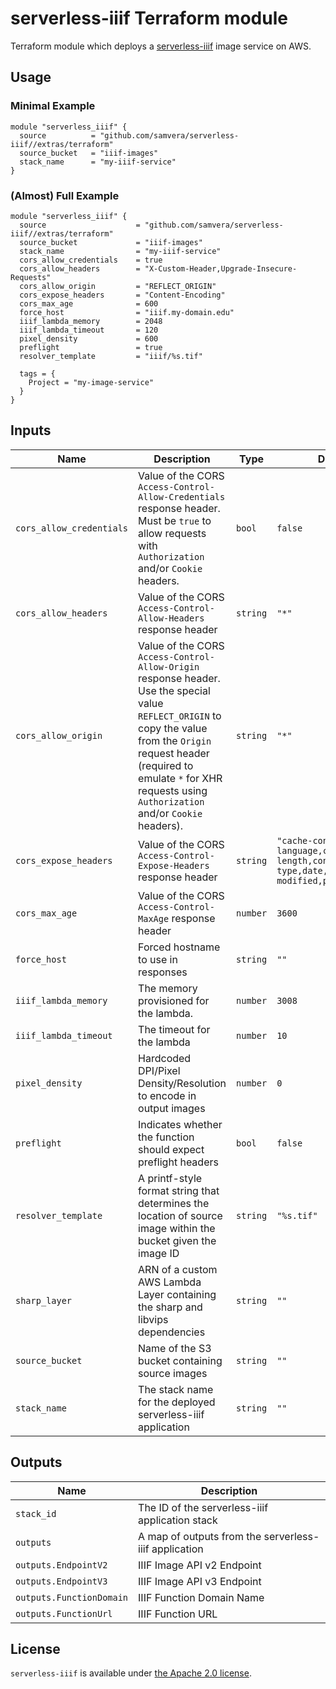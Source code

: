 # serverless-iiif Terraform module

Terraform module which deploys a [serverless-iiif](https://github.com/samvera/serverless-iiif) image service on AWS.

## Usage

### Minimal Example

```
module "serverless_iiif" {
  source          = "github.com/samvera/serverless-iiif//extras/terraform"
  source_bucket   = "iiif-images"
  stack_name      = "my-iiif-service"
}
```

### (Almost) Full Example

```
module "serverless_iiif" {
  source                    = "github.com/samvera/serverless-iiif//extras/terraform"
  source_bucket             = "iiif-images"
  stack_name                = "my-iiif-service"
  cors_allow_credentials    = true
  cors_allow_headers        = "X-Custom-Header,Upgrade-Insecure-Requests"
  cors_allow_origin         = "REFLECT_ORIGIN"
  cors_expose_headers       = "Content-Encoding"
  cors_max_age              = 600
  force_host                = "iiif.my-domain.edu"
  iiif_lambda_memory        = 2048
  iiif_lambda_timeout       = 120
  pixel_density             = 600
  preflight                 = true
  resolver_template         = "iiif/%s.tif"

  tags = {
    Project = "my-image-service"
  }
}
```

## Inputs

| Name                      | Description | Type | Default | Required |
|---------------------------|-------------|------|---------|:--------:|
| `cors_allow_credentials`  | Value of the CORS `Access-Control-Allow-Credentials` response header. Must be `true` to allow requests with `Authorization` and/or `Cookie` headers. | `bool` | `false` | no |
| `cors_allow_headers`      | Value of the CORS `Access-Control-Allow-Headers` response header | `string` | `"*"` | no |
| `cors_allow_origin`       | Value of the CORS `Access-Control-Allow-Origin` response header. Use the special value `REFLECT_ORIGIN` to copy the value from the `Origin` request header (required to emulate `*` for XHR requests using `Authorization` and/or `Cookie` headers). | `string` | `"*"` | no |
| `cors_expose_headers`     | Value of the CORS `Access-Control-Expose-Headers` response header | `string` | `"cache-control,content-language,content-length,content-type,date,expires,last-modified,pragma"` | no |
| `cors_max_age`            | Value of the CORS `Access-Control-MaxAge` response header | `number` | `3600` | no |
| `force_host`              | Forced hostname to use in responses | `string` | `""` | no |
| `iiif_lambda_memory`      | The memory provisioned for the lambda. | `number` | `3008` | no |
| `iiif_lambda_timeout`     | The timeout for the lambda | `number` | `10` | no |
| `pixel_density`           | Hardcoded DPI/Pixel Density/Resolution to encode in output images | `number` | `0` | no |
| `preflight`               | Indicates whether the function should expect preflight headers | `bool`   | `false` | no |
| `resolver_template`       | A printf-style format string that determines the location of source image within the bucket given the image ID | `string` | `"%s.tif"` | no |
| `sharp_layer`             | ARN of a custom AWS Lambda Layer containing the sharp and libvips dependencies | `string` | `""` | no |
| `source_bucket`           | Name of the S3 bucket containing source images | `string` | `""` | yes |
| `stack_name`              | The stack name for the deployed serverless-iiif application | `string` | `""` | yes |

## Outputs

| Name                      | Description                                           |
|---------------------------|-------------------------------------------------------|
| `stack_id`                | The ID of the serverless-iiif application stack       |
| `outputs`                 | A map of outputs from the serverless-iiif application |
| `outputs.EndpointV2`      | IIIF Image API v2 Endpoint                            |
| `outputs.EndpointV3`      | IIIF Image API v3 Endpoint                            |
| `outputs.FunctionDomain`  | IIIF Function Domain Name                             |
| `outputs.FunctionUrl`     | IIIF Function URL                                     |

## License

`serverless-iiif` is available under [the Apache 2.0 license](../../LICENSE).
